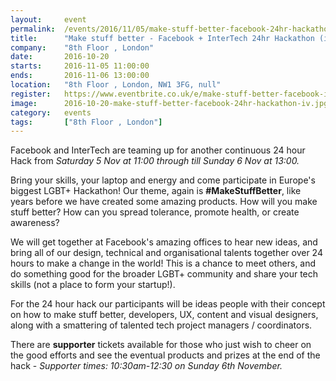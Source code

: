 ```yaml
---
layout: 	event
permalink:	/events/2016/11/05/make-stuff-better-facebook-24hr-hackathon-iv
title:		"Make stuff better - Facebook + InterTech 24hr Hackathon (iv)"
company:	"8th Floor , London"
date:		2016-10-20
starts:		2016-11-05 11:00:00
ends: 		2016-11-06 13:00:00
location:	"8th Floor , London, NW1 3FG, null"
register:	https://www.eventbrite.co.uk/e/make-stuff-better-facebook-intertech-24hr-hackathon-iv-registration-28505424492
image: 		2016-10-20-make-stuff-better-facebook-24hr-hackathon-iv.jpg
category:	events
tags:		["8th Floor , London"]
---
```


Facebook and InterTech are teaming up for another continuous 24 hour Hack from <i>Saturday 5 Nov at 11:00 through till  Sunday 6 Nov at 13:00.</i>
   
   Bring your skills, your laptop and energy and come participate in Europe's biggest LGBT+ Hackathon!  Our theme, again is <b>#MakeStuffBetter</b>, like years before we have created some amazing products. How will you make stuff better? How can you spread tolerance, promote health, or create awareness?
   
   We will get together at Facebook's amazing offices to hear new ideas, and bring all of our design, technical and organisational talents together over 24 hours to make a change in the world! This is a chance to meet others, and do something good for the broader LGBT+ community and share your tech skills (not a place to form your startup!).
   
   For the 24 hour hack our participants will be ideas people with their concept on how to make stuff better, developers, UX, content and visual designers, along with a smattering of talented tech project managers / coordinators.
   
   There are <b>supporter</b> tickets available for those who just wish to cheer on the good efforts and see the eventual products and prizes at the end of the hack -  <i>Supporter times:</i> <i>10:30am-12:30 on Sunday 6th November.</i>